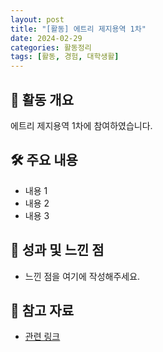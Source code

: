 ```yaml
---
layout: post
title: "[활동] 에트리 제지용역 1차"
date: 2024-02-29
categories: 활동정리
tags: [활동, 경험, 대학생활]
---
```


## 📌 활동 개요
에트리 제지용역 1차에 참여하였습니다.

## 🛠 주요 내용
- 내용 1
- 내용 2
- 내용 3

## 🎯 성과 및 느낀 점
- 느낀 점을 여기에 작성해주세요.

## 🔗 참고 자료
- [관련 링크](#)
